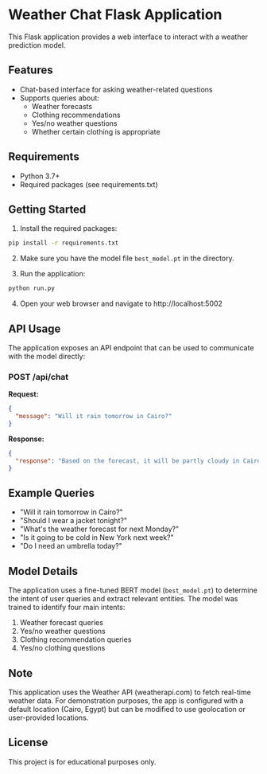 # Weather Chat Flask Application

This Flask application provides a web interface to interact with a weather prediction model.

## Features

- Chat-based interface for asking weather-related questions
- Supports queries about:
  - Weather forecasts
  - Clothing recommendations
  - Yes/no weather questions
  - Whether certain clothing is appropriate

## Requirements

- Python 3.7+
- Required packages (see requirements.txt)

## Getting Started

1. Install the required packages:

```bash
pip install -r requirements.txt
```

2. Make sure you have the model file `best_model.pt` in the directory.

3. Run the application:

```bash
python run.py
```

4. Open your web browser and navigate to http://localhost:5002

## API Usage

The application exposes an API endpoint that can be used to communicate with the model directly:

### POST /api/chat

**Request:**
```json
{
  "message": "Will it rain tomorrow in Cairo?"
}
```

**Response:**
```json
{
  "response": "Based on the forecast, it will be partly cloudy in Cairo on Sunday, July 10."
}
```

## Example Queries

- "Will it rain tomorrow in Cairo?"
- "Should I wear a jacket tonight?"
- "What's the weather forecast for next Monday?"
- "Is it going to be cold in New York next week?"
- "Do I need an umbrella today?"

## Model Details

The application uses a fine-tuned BERT model (`best_model.pt`) to determine the intent of user queries and extract relevant entities. The model was trained to identify four main intents:

1. Weather forecast queries
2. Yes/no weather questions
3. Clothing recommendation queries
4. Yes/no clothing questions

## Note

This application uses the Weather API (weatherapi.com) to fetch real-time weather data. For demonstration purposes, the app is configured with a default location (Cairo, Egypt) but can be modified to use geolocation or user-provided locations.

## License

This project is for educational purposes only.
